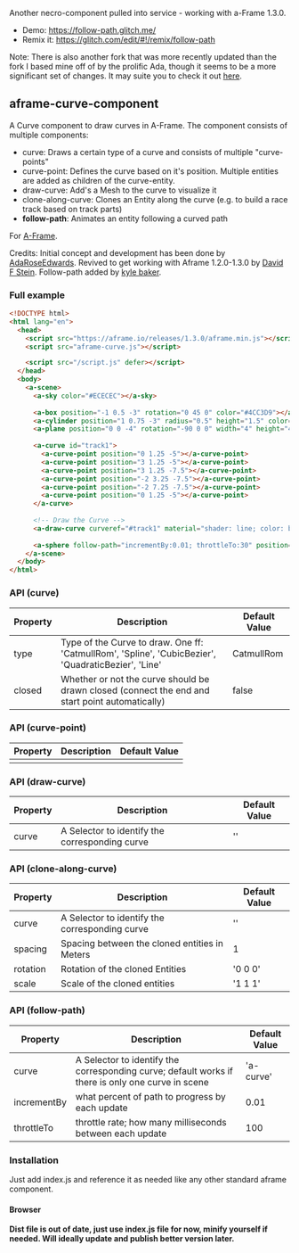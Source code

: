 Another necro-component pulled into service - working with a-Frame 1.3.0.

* Demo: https://follow-path.glitch.me/
* Remix it: https://glitch.com/edit/#!/remix/follow-path

Note: There is also another fork that was more recently updated than the fork I based mine off of by the prolific Ada, though it seems to be a more significant set of changes. It may suite you to check it out [here](https://github.com/AdaRoseCannon/aframe-curves).

## aframe-curve-component

A Curve component to draw curves in A-Frame. The component consists of multiple components:

* curve: Draws a certain type of a curve and consists of multiple "curve-points"
* curve-point: Defines the curve based on it's position. Multiple entities are added as children of the curve-entity.
* draw-curve: Add's a Mesh to the curve to visualize it
* clone-along-curve: Clones an Entity along the curve (e.g. to build a race track based on track parts)
* **follow-path**: Animates an entity following a curved path

For [A-Frame](https://aframe.io).

Credits: Initial concept and development has been done by [AdaRoseEdwards](https://github.com/SamsungInternet/a-frame-components/blob/master/dist/curve.js). Revived to get working with Aframe 1.2.0-1.3.0 by [David F Stein](https://github.com/davidfstein/aframe-curve-component). Follow-path added by [kyle baker](kyle.su).

### Full example

```html
<!DOCTYPE html>
<html lang="en">
  <head>
    <script src="https://aframe.io/releases/1.3.0/aframe.min.js"></script>
    <script src="aframe-curve.js"></script>

    <script src="/script.js" defer></script>
  </head>
  <body>
    <a-scene>
      <a-sky color="#ECECEC"></a-sky>
      
      <a-box position="-1 0.5 -3" rotation="0 45 0" color="#4CC3D9"></a-box>
      <a-cylinder position="1 0.75 -3" radius="0.5" height="1.5" color="#FFC65D"></a-cylinder>
      <a-plane position="0 0 -4" rotation="-90 0 0" width="4" height="4" color="#7BC8A4"></a-plane>
      
      <a-curve id="track1">
        <a-curve-point position="0 1.25 -5"></a-curve-point>
        <a-curve-point position="3 1.25 -5"></a-curve-point>
        <a-curve-point position="3 1.25 -7.5"></a-curve-point>
        <a-curve-point position="-2 3.25 -7.5"></a-curve-point>
        <a-curve-point position="-2 7.25 -7.5"></a-curve-point>
        <a-curve-point position="0 1.25 -5"></a-curve-point>
      </a-curve>
    
      <!-- Draw the Curve -->
      <a-draw-curve curveref="#track1" material="shader: line; color: blue;"></a-draw-curve>
      
      <a-sphere follow-path="incrementBy:0.01; throttleTo:30" position="0 1.25 -5" radius="1.25" color="#EF2D5E"></a-sphere>
    </a-scene>
  </body>
</html>

```

### API (curve)

| Property | Description | Default Value |
| -------- | ----------- | ------------- |
| type         | Type of the Curve to draw. One ff: 'CatmullRom', 'Spline', 'CubicBezier', 'QuadraticBezier', 'Line'            | CatmullRom              |
| closed         | Whether or not the curve should be drawn closed (connect the end and start point automatically)           | false              |

### API (curve-point)

| Property | Description | Default Value |
| -------- | ----------- | ------------- |
|          |             |               |

### API (draw-curve)

| Property | Description | Default Value |
| -------- | ----------- | ------------- |
| curve         | A Selector to identify the corresponding curve            | ''              |

### API (clone-along-curve)

| Property | Description | Default Value |
| -------- | ----------- | ------------- |
| curve         | A Selector to identify the corresponding curve            | ''              |
| spacing         | Spacing between the cloned entities in Meters            | 1              |
| rotation         | Rotation of the cloned Entities            | '0 0 0'              |
| scale         | Scale of the cloned entities            | '1 1 1'              |


### API (follow-path)

| Property | Description | Default Value |
| -------- | ----------- | ------------- |
| curve         | A Selector to identify the corresponding curve; default works if there is only one curve in scene            | 'a-curve'              |
| incrementBy         | what percent of path to progress by each update            | 0.01              |
| throttleTo         | throttle rate; how many milliseconds between each update            | 100              |

### Installation

Just add index.js and reference it as needed like any other standard aframe component.

#### Browser

**Dist file is out of date, just use index.js file for now, minify yourself if needed. Will ideally update and publish better version later.**
